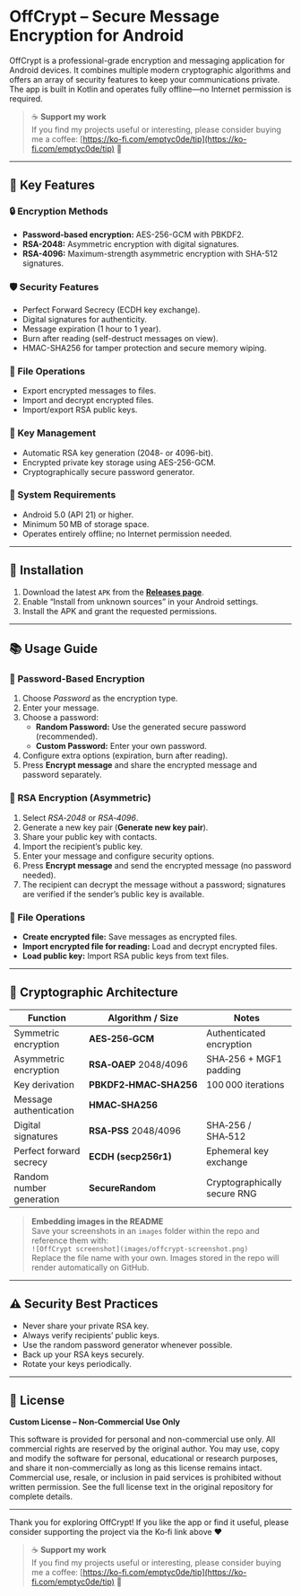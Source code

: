 # OffCrypt – Secure Message Encryption for Android

OffCrypt is a professional-grade encryption and messaging application for Android devices. It combines multiple modern cryptographic algorithms and offers an array of security features to keep your communications private. The app is built in Kotlin and operates fully offline—no Internet permission is required.

> ☕ **Support my work**  
> If you find my projects useful or interesting, please consider buying me a coffee: [https://ko-fi.com/emptyc0de/tip](https://ko-fi.com/emptyc0de/tip) 🙌

---

## 🎯 Key Features

### 🔒 Encryption Methods
- **Password-based encryption:** AES-256-GCM with PBKDF2.
- **RSA-2048:** Asymmetric encryption with digital signatures.
- **RSA-4096:** Maximum-strength asymmetric encryption with SHA-512 signatures.

### 🛡️ Security Features
- Perfect Forward Secrecy (ECDH key exchange).
- Digital signatures for authenticity.
- Message expiration (1 hour to 1 year).
- Burn after reading (self-destruct messages on view).
- HMAC-SHA256 for tamper protection and secure memory wiping.

### 📁 File Operations
- Export encrypted messages to files.
- Import and decrypt encrypted files.
- Import/export RSA public keys.

### 🔑 Key Management
- Automatic RSA key generation (2048- or 4096-bit).
- Encrypted private key storage using AES-256-GCM.
- Cryptographically secure password generator.

### 🧾 System Requirements
- Android 5.0 (API 21) or higher.
- Minimum 50 MB of storage space.
- Operates entirely offline; no Internet permission needed.

---

## 🔧 Installation
1. Download the latest `APK` from the **[Releases page](https://github.com/EmptyCode0x86/Off_crypt1/releases)**.
2. Enable “Install from unknown sources” in your Android settings.
3. Install the APK and grant the requested permissions.

---

## 📚 Usage Guide

### 🔑 Password-Based Encryption
1. Choose *Password* as the encryption type.
2. Enter your message.
3. Choose a password:
   - **Random Password:** Use the generated secure password (recommended).
   - **Custom Password:** Enter your own password.
4. Configure extra options (expiration, burn after reading).
5. Press **Encrypt message** and share the encrypted message and password separately.

### 🔐 RSA Encryption (Asymmetric)
1. Select *RSA‑2048* or *RSA‑4096*.
2. Generate a new key pair (**Generate new key pair**).
3. Share your public key with contacts.
4. Import the recipient’s public key.
5. Enter your message and configure security options.
6. Press **Encrypt message** and send the encrypted message (no password needed).
7. The recipient can decrypt the message without a password; signatures are verified if the sender’s public key is available.

### 📁 File Operations
- **Create encrypted file:** Save messages as encrypted files.
- **Import encrypted file for reading:** Load and decrypt encrypted files.
- **Load public key:** Import RSA public keys from text files.

---

## 🧪 Cryptographic Architecture

| Function                  | Algorithm / Size          | Notes                            |
|---------------------------|---------------------------|----------------------------------|
| Symmetric encryption      | **AES‑256‑GCM**           | Authenticated encryption         |
| Asymmetric encryption     | **RSA‑OAEP** 2048/4096    | SHA‑256 + MGF1 padding           |
| Key derivation            | **PBKDF2‑HMAC‑SHA256**    | 100 000 iterations               |
| Message authentication    | **HMAC‑SHA256**           |                                  |
| Digital signatures        | **RSA‑PSS** 2048/4096     | SHA‑256 / SHA‑512                |
| Perfect forward secrecy   | **ECDH (secp256r1)**      | Ephemeral key exchange           |
| Random number generation  | **SecureRandom**          | Cryptographically secure RNG     |

> **Embedding images in the README**  
> Save your screenshots in an `images` folder within the repo and reference them with:  
> `![OffCrypt screenshot](images/offcrypt-screenshot.png)`  
> Replace the file name with your own. Images stored in the repo will render automatically on GitHub.

---

## ⚠️ Security Best Practices
- Never share your private RSA key.
- Always verify recipients’ public keys.
- Use the random password generator whenever possible.
- Back up your RSA keys securely.
- Rotate your keys periodically.

---

## 📝 License

**Custom License – Non‑Commercial Use Only**

This software is provided for personal and non-commercial use only. All commercial rights are reserved by the original author. You may use, copy and modify the software for personal, educational or research purposes, and share it non-commercially as long as this license remains intact. Commercial use, resale, or inclusion in paid services is prohibited without written permission. See the full license text in the original repository for complete details.

---

Thank you for exploring OffCrypt! If you like the app or find it useful, please consider supporting the project via the Ko‑fi link above ❤️

> ☕ **Support my work**  
> If you find my projects useful or interesting, please consider buying me a coffee: [https://ko-fi.com/emptyc0de/tip](https://ko-fi.com/emptyc0de/tip) 🙌
